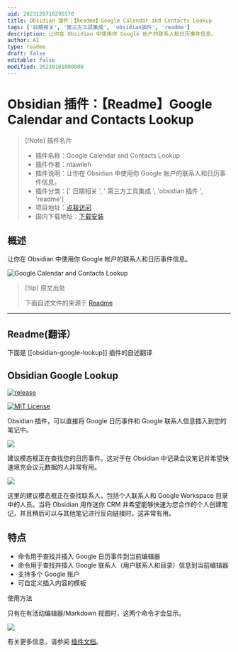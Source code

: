 ```yaml
---
uid: 2023120719295570
title: Obsidian 插件：【Readme】Google Calendar and Contacts Lookup
tags: ['日期相关', '第三方工具集成', 'obsidian插件', 'readme']
description: 让你在 Obsidian 中使用你 Google 帐户的联系人和日历事件信息。
author: AI
type: readme
draft: false
editable: false
modified: 20230101000000
---
```


# Obsidian 插件：【Readme】Google Calendar and Contacts Lookup

> [!Note] 插件名片
> - 插件名称：Google Calendar and Contacts Lookup
> - 插件作者：ntawileh
> - 插件说明：让你在 Obsidian 中使用你 Google 帐户的联系人和日历事件信息。
> - 插件分类：[' 日期相关 ', ' 第三方工具集成 ', 'obsidian 插件 ', 'readme']
> - 项目地址：[点我访问](https://github.com/ntawileh/obsidian-google-lookup)
> - 国内下载地址：[下载安装](https://pkmer.cn/products/plugin/pluginMarket/?obsidian-google-lookup)

## 概述

让你在 Obsidian 中使用你 Google 帐户的联系人和日历事件信息。

![Google Calendar and Contacts Lookup](https://cdn.pkmer.cn/covers/obsidian-google-lookup.png!pkmer)

> [!tip] 原文出处
>
>下面自述文件的来源于 [Readme](https://ghproxy.net/https://raw.githubusercontent.com/ntawileh/obsidian-google-lookup/main/README.md)
>

---

## Readme(翻译）

下面是 [[obsidian-google-lookup]] 插件的自述翻译

## Obsidian Google Lookup

[![release](https://img.shields.io/github/v/release/ntawileh/obsidian-google-lookup?display_name=tag&sort=semver)](https://github.com/ntawileh/obsidian-google-lookup)

[![MIT License](https://img.shields.io/github/license/ntawileh/obsidian-google-lookup)](LICENSE)

Obsidian 插件，可以直接将 Google 日历事件和 Google 联系人信息插入到您的笔记中。

![](https://cdn.pkmer.cn/covers/obsidian-google-lookup_1_2.gif)

建议模态框正在查找您的日历事件。这对于在 Obsidian 中记录会议笔记并希望快速填充会议元数据的人非常有用。

![](https://cdn.pkmer.cn/covers/obsidian-google-lookup_1_3.gif)

这里的建议模态框正在查找联系人，包括个人联系人和 Google Workspace 目录中的人员。当将 Obsidian 用作迷你 CRM 并希望能够快速为您合作的个人创建笔记，并且稍后可以与其他笔记进行反向链接时，这非常有用。

## 特点

- 命令用于查找并插入 Google 日历事件到当前编辑器
- 命令用于查找并插入 Google 联系人（用户联系人和目录）信息到当前编辑器
- 支持多个 Google 账户
- 可自定义插入内容的模板

使用方法

只有在有活动编辑器/Markdown 视图时，这两个命令才会显示。

![](https://cdn.pkmer.cn/covers/obsidian-google-lookup_1_4.png!pkmer)

有关更多信息，请参阅 [插件文档](https://ntawileh.github.io/obsidian-google-lookup)。

